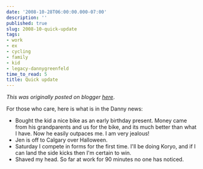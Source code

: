 ```yaml
---
date: '2008-10-28T06:00:00.000-07:00'
description: ''
published: true
slug: 2008-10-quick-update
tags:
- work
- ex
- cycling
- family
- kid
- legacy-dannygreenfeld
time_to_read: 5
title: Quick update
---
```


*This was originally posted on blogger [here](https://dannygreenfeld.blogspot.com/2008/10/quick-update.html)*.

For those who care, here is what is in the Danny news:


- Bought the kid a nice bike as an early birthday present.  Money came from his grandparents and us for the bike, and its much better than what I have.  Now he easily outpaces me.  I am very jealous!
- Jen is off to Calgary over Halloween.
- Saturday I compete in forms for the first time.  I'll be doing Koryo, and if I can land the side kicks then I'm certain to win.
- Shaved my head.  So far at work for 90 minutes no one has noticed.

